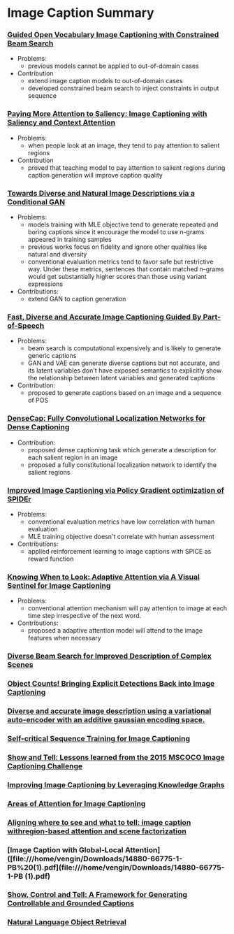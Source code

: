 # Image Caption Summary

### [Guided Open Vocabulary Image Captioning with Constrained Beam Search](https://www.aclweb.org/anthology/D17-1098.pdf)

- Problems:
  - previous models cannot be applied to out-of-domain cases
- Contribution
  - extend image caption models to out-of-domain cases
  - developed constrained beam search to inject constraints in output sequence

### [Paying More Attention to Saliency: Image Captioning with Saliency and Context Attention](https://arxiv.org/pdf/1706.08474.pdf)

- Problems:
  - when people look at an image, they tend to pay attention to salient regions
- Contribution
  - proved that teaching model to pay attention to salient regions during caption generation will improve caption quality

### [Towards Diverse and Natural Image Descriptions via a Conditional GAN](https://arxiv.org/pdf/1703.06029.pdf)

- Problems:
  - models training with MLE objective tend to generate  repeated and boring captions since it encourage the model to use n-grams appeared in training samples
  - previous works focus on fidelity and ignore other qualities like natural and diversity
  - conventional evaluation metrics tend to favor safe but restrictive way. Under these metrics, sentences that contain matched n-grams would get substantially higher scores than those using variant expressions 
- Contributions:
  - extend GAN to caption generation

### [Fast, Diverse and Accurate Image Captioning Guided By Part-of-Speech](https://arxiv.org/pdf/1805.12589.pdf)

- Problems:
  - beam search is computational expensively and is likely to generate generic captions
  - GAN and VAE can generate diverse captions but not accurate, and its latent variables don't have exposed semantics to explicitly show the relationship between latent variables and generated captions
- Contribution:
  - proposed to generate captions based on an image and a sequence of POS

### [DenseCap: Fully Convolutional Localization Networks for Dense Captioning](https://arxiv.org/pdf/1511.07571.pdf)

- Contribution:
  - proposed  dense captioning task which generate a description for each salient region in an image
  - proposed a fully constitutional localization network to identify the salient regions

### [Improved Image Captioning via Policy Gradient optimization of SPIDEr](https://arxiv.org/pdf/1612.00370.pdf)

- Problems:
  - conventional evaluation metrics have low correlation with  human evaluation
  - MLE training objective doesn't correlate with human assessment
- Contributions:
  - applied reinforcement learning to image captions with SPICE as reward function

### [Knowing When to Look: Adaptive Attention via A Visual Sentinel for Image Captioning](https://arxiv.org/pdf/1612.01887.pdf)

- Problems:
  - conventional attention mechanism will pay attention to image at each time step irrespective of the next word.
- Contributions:
  - proposed a adaptive attention model will attend to the image features when necessary

### [Diverse Beam Search for Improved Description of Complex Scenes](http://web.engr.oregonstate.edu/~leestef/pdfs/diversebeam2018aaai.pdf)

### [Object Counts! Bringing Explicit Detections Back into Image Captioning](https://www.aclweb.org/anthology/N18-1198.pdf)

### [Diverse and accurate image description using a variational auto-encoder with an additive gaussian encoding space. ](https://papers.nips.cc/paper/7158-diverse-and-accurate-image-description-using-a-variational-auto-encoder-with-an-additive-gaussian-encoding-space.pdf)

### [Self-critical Sequence Training for Image Captioning](https://arxiv.org/pdf/1612.00563.pdf)

### [Show and Tell: Lessons learned from the 2015 MSCOCO Image Captioning Challenge](https://arxiv.org/pdf/1609.06647.pdf)
### [Improving Image Captioning by Leveraging Knowledge Graphs](https://arxiv.org/pdf/1901.08942.pdf)

### [Areas of Attention for Image Captioning](https://arxiv.org/pdf/1612.01033.pdf)

### [Aligning where to see and what to tell: image caption withregion-based attention and scene factorization](https://arxiv.org/pdf/1506.06272.pdf)

### [Image Caption with Global-Local Attention]([file:///home/vengin/Downloads/14880-66775-1-PB%20(1).pdf](file:///home/vengin/Downloads/14880-66775-1-PB (1).pdf)

### [Show, Control and Tell: A Framework for Generating Controllable and Grounded Captions](https://arxiv.org/pdf/1811.10652.pdf)



### [Natural Language Object Retrieval](https://arxiv.org/pdf/1511.04164.pdf)









